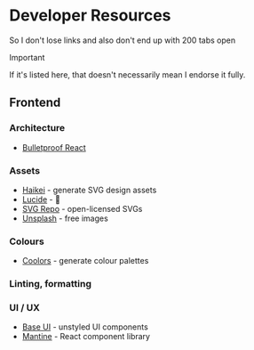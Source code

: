 # Developer Resources

So I don't lose links and also don't end up with 200 tabs open

> [!IMPORTANT]
> If it's listed here, that doesn't necessarily mean I endorse it fully.

## Frontend

### Architecture
- [Bulletproof React](https://github.com/alan2207/bulletproof-react)

### Assets
- [Haikei](https://haikei.app/) - generate SVG design assets
- [Lucide](https://lucide.dev/) - 🐐
- [SVG Repo](https://www.svgrepo.com/) - open-licensed SVGs
- [Unsplash](https://unsplash.com/) - free images

### Colours
- [Coolors](https://coolors.co/) - generate colour palettes

### Linting, formatting

### UI / UX
- [Base UI](https://base-ui.com/) - unstyled UI components
- [Mantine](https://mantine.dev/) - React component library
